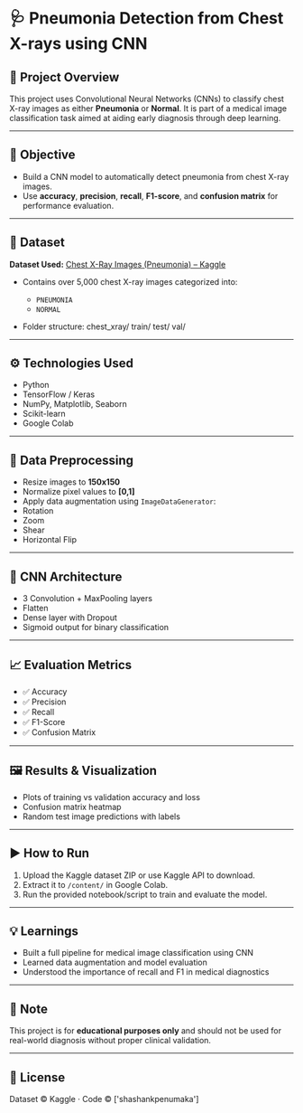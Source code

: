 # 🩺 Pneumonia Detection from Chest X-rays using CNN

## 📌 Project Overview

This project uses Convolutional Neural Networks (CNNs) to classify chest X-ray images as either **Pneumonia** or **Normal**. It is part of a medical image classification task aimed at aiding early diagnosis through deep learning.

---

## 🧠 Objective

- Build a CNN model to automatically detect pneumonia from chest X-ray images.
- Use **accuracy**, **precision**, **recall**, **F1-score**, and **confusion matrix** for performance evaluation.

---

## 📁 Dataset

**Dataset Used:** [Chest X-Ray Images (Pneumonia) – Kaggle](https://www.kaggle.com/datasets/paultimothymooney/chest-xray-pneumonia)

- Contains over 5,000 chest X-ray images categorized into:
  - `PNEUMONIA`
  - `NORMAL`

- Folder structure:
chest_xray/
train/
test/
val/


---

## ⚙️ Technologies Used

- Python
- TensorFlow / Keras
- NumPy, Matplotlib, Seaborn
- Scikit-learn
- Google Colab

---

## 🧪 Data Preprocessing

- Resize images to **150x150**
- Normalize pixel values to **[0,1]**
- Apply data augmentation using `ImageDataGenerator`:
- Rotation
- Zoom
- Shear
- Horizontal Flip

---

## 🧱 CNN Architecture

- 3 Convolution + MaxPooling layers
- Flatten
- Dense layer with Dropout
- Sigmoid output for binary classification

---

## 📈 Evaluation Metrics

- ✅ Accuracy
- ✅ Precision
- ✅ Recall
- ✅ F1-Score
- ✅ Confusion Matrix

---

## 🖼️ Results & Visualization

- Plots of training vs validation accuracy and loss
- Confusion matrix heatmap
- Random test image predictions with labels

---

## ▶️ How to Run

1. Upload the Kaggle dataset ZIP or use Kaggle API to download.
2. Extract it to `/content/` in Google Colab.
3. Run the provided notebook/script to train and evaluate the model.

---

## 💡 Learnings

- Built a full pipeline for medical image classification using CNN
- Learned data augmentation and model evaluation
- Understood the importance of recall and F1 in medical diagnostics

---

## 📌 Note

This project is for **educational purposes only** and should not be used for real-world diagnosis without proper clinical validation.

---

## 📜 License

Dataset © Kaggle · Code © ['shashankpenumaka']
